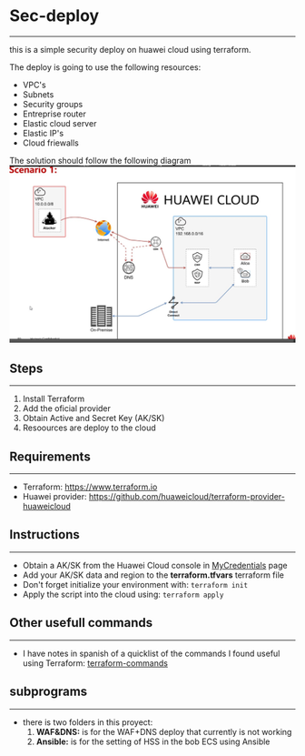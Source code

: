 # Sec-deploy
------------
this is a simple security deploy on huawei cloud using terraform.

The deploy is going to use the following resources:

* VPC's
* Subnets
* Security groups
* Entreprise router
* Elastic cloud server
* Elastic IP's
* Cloud friewalls
  
The solution should follow the following diagram
![Sol Diagram](diagrama_seguridad.jpg "Solution Diagram")

## Steps
------------
1. Install Terraform
2. Add the oficial provider
3. Obtain Active and Secret Key (AK/SK)
4. Resoources are deploy to the cloud

## Requirements
------------
* Terraform: https://www.terraform.io
* Huawei provider: https://github.com/huaweicloud/terraform-provider-huaweicloud

## Instructions
------------
* Obtain a AK/SK from the Huawei Cloud console in [MyCredentials](https://console-intl.huaweicloud.com/iam/#/mine/apiCredential) page 
* Add your AK/SK data and region to the **terraform.tfvars** terraform file
* Don't forget initialize your environment with: `terraform init`
* Apply the script into the cloud using: `terraform apply`
  
## Other usefull commands
------------
* I have notes in spanish of a quicklist of the commands I found useful using Terraform: [terraform-commands](terraform-commands.md "comandos utiles")

## subprograms
------------
* there is two folders in this proyect:
  1.  **WAF&DNS:** is for the WAF+DNS deploy that currently is not working 
  2.  **Ansible:** is for the setting of HSS in the bob ECS using Ansible
